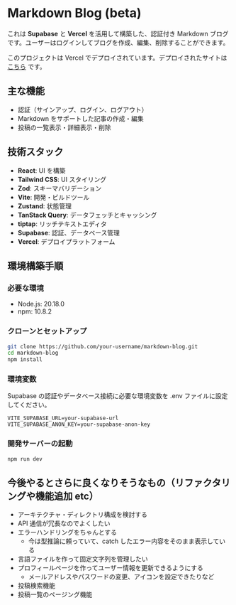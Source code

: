 # Markdown Blog (beta)

これは **Supabase** と **Vercel** を活用して構築した、認証付き Markdown ブログです。ユーザーはログインしてブログを作成、編集、削除することができます。

このプロジェクトは Vercel でデプロイされています。デプロイされたサイトは [こちら](https://markdown-blog-roan.vercel.app) です。

## 主な機能

- 認証（サインアップ、ログイン、ログアウト）
- Markdown をサポートした記事の作成・編集
- 投稿の一覧表示・詳細表示・削除

## 技術スタック

- **React**: UI を構築
- **Tailwind CSS**: UI スタイリング
- **Zod**: スキーマバリデーション
- **Vite**: 開発・ビルドツール
- **Zustand**: 状態管理
- **TanStack Query**: データフェッチとキャッシング
- **tiptap**: リッチテキストエディタ
- **Supabase**: 認証、データベース管理
- **Vercel**: デプロイプラットフォーム

## 環境構築手順

### 必要な環境

- Node.js: 20.18.0
- npm: 10.8.2

### クローンとセットアップ

```bash
git clone https://github.com/your-username/markdown-blog.git
cd markdown-blog
npm install
```

### 環境変数

Supabase の認証やデータベース接続に必要な環境変数を .env ファイルに設定してください。

```.env
VITE_SUPABASE_URL=your-supabase-url
VITE_SUPABASE_ANON_KEY=your-supabase-anon-key
```

### 開発サーバーの起動

```bash
npm run dev
```

## 今後やるとさらに良くなりそうなもの（リファクタリングや機能追加 etc）

- アーキテクチャ・ディレクトリ構成を検討する
- API 通信が冗長なのでよくしたい
- エラーハンドリングをちゃんとする
  - 今は型推論に頼っていて、catch したエラー内容をそのまま表示している
- 言語ファイルを作って固定文字列を管理したい
- プロフィールページを作ってユーザー情報を更新できるようにする
  - メールアドレスやパスワードの変更、アイコンを設定できたりなど
- 投稿検索機能
- 投稿一覧のページング機能
